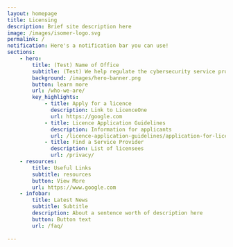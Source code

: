 ```yaml
---
layout: homepage
title: Licensing
description: Brief site description here
image: /images/isomer-logo.svg
permalink: /
notification: Here's a notification bar you can use!
sections:
    - hero:
        title: (Test) Name of Office
        subtitle: (Test) We help regulate the cybersecurity service profession through ....
        background: /images/hero-banner.png
        button: learn more
        url: /who-we-are/
        key_highlights:
            - title: Apply for a licence
              description: Link to LicenceOne
              url: https://google.com
            - title: Licence Application Guidelines
              description: Information for applicants
              url: /licence-application-guidelines/application-for-licence/overview
            - title: Find a Service Provider
              description: List of licensees
              url: /privacy/
    - resources:
        title: Useful Links
        subtitle: resources
        button: View More              
        url: https://www.google.com
    - infobar:
        title: Latest News
        subtitle: Subtitle
        description: About a sentence worth of description here
        button: Button text
        url: /faq/
        
---
```

